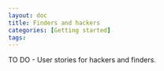 ```yaml
---
layout: doc
title: Finders and hackers
categories: [Getting started]
tags: 
---
```

TO DO - User stories for hackers and finders.